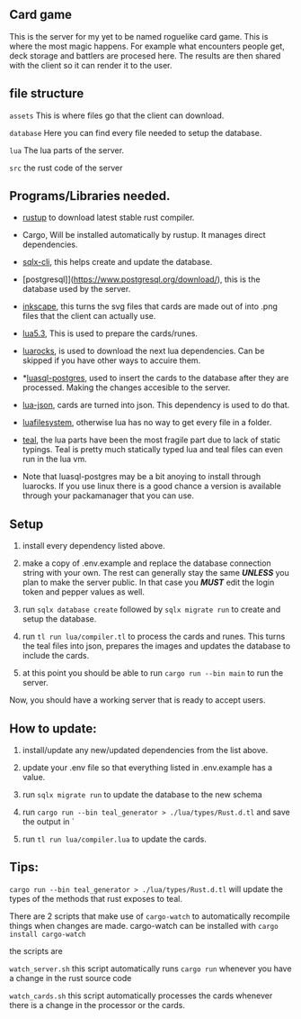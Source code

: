 ## Card game
This is the server for my yet to be named roguelike card game. This is where the most magic happens. For example what encounters people get, deck storage and battlers are procesed here. The results are then shared with the client so it can render it to the user.


## file structure

`assets` This is where files go that the client can download.

`database` Here you can find every file needed to setup the database.

`lua` The lua parts of the server.

`src` the rust code of the server


## Programs/Libraries needed.

- [rustup](https://www.rust-lang.org/tools/install) to download latest stable rust compiler.

- Cargo, Will be installed automatically by rustup. It manages direct dependencies.

- [sqlx-cli](https://crates.io/crates/sqlx-cli), this helps create and update the database.

- [postgresql]](https://www.postgresql.org/download/), this is the database used by the server.

- [inkscape](https://inkscape.org/), this turns the svg files that cards are made out of into .png files that the client can actually use.

- [lua5.3](https://www.lua.org/start.html), This is used to prepare the cards/runes.

- [luarocks](https://luarocks.org/), is used to download the next lua dependencies. Can be skipped if you have other ways to accuire them.

- *[luasql-postgres](https://luarocks.org/modules/tomasguisasola/luasql-postgres), used to insert the cards to the database after they are processed. Making the changes accesible to the server.

- [lua-json](https://luarocks.org/modules/jiyinyiyong/json-lua), cards are turned into json. This dependency is used to do that.

- [luafilesystem](https://luarocks.org/modules/hisham/luafilesystem), otherwise lua has no way to get every file in a folder.

- [teal](https://luarocks.org/modules/hisham/tl), the lua parts have been the most fragile part due to lack of static typings. Teal is pretty much statically typed lua and teal files can even run in the lua vm.

* Note that luasql-postgres may be a bit anoying to install through luarocks. If you use linux there is a good chance a version is available through your packamanager that you can use.

## Setup

1. install every dependency listed above.

2. make a copy of .env.example and replace the database connection string with your own. The rest can generally stay the same ***UNLESS*** you plan to make the server public. In that case you ***MUST*** edit the login token and pepper values as well.

3. run `sqlx database create` followed by `sqlx migrate run` to create and setup the database.

4. run `tl run lua/compiler.tl` to process the cards and runes. This turns the teal files into json, prepares the images and updates the database to include the cards.

5. at this point you should be able to run `cargo run --bin main` to run the server.

Now, you should have a working server that is ready to accept users.

## How to update:

1. install/update any new/updated dependencies from the list above.

2. update your .env file so that everything listed in .env.example has a value.

3. run `sqlx migrate run` to update the database to the new schema

4. run `cargo run --bin teal_generator > ./lua/types/Rust.d.tl` and save the output in `

5. run `tl run lua/compiler.lua` to update the cards.

## Tips:
`cargo run --bin teal_generator > ./lua/types/Rust.d.tl` will update the types of the methods that rust exposes to teal.

There are 2 scripts that make use of `cargo-watch` to automatically recompile things when changes are made. cargo-watch can be installed with `cargo install cargo-watch`

the scripts are

`watch_server.sh` this script automatically runs `cargo run` whenever you have a change in the rust source code

`watch_cards.sh` this script automatically processes the cards whenever there is a change in the processor or the cards.


